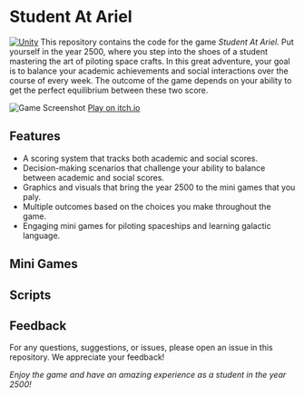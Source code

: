 # Student At Ariel

[![Unity](https://github.com/Game-Dev-Baram-Chahine/student-at-ariel-game/blob/main/pics/U_Logo_MadeWith_RichBlack_Knockout_RGB.png)](https://unity.com/)
This repository contains the code for the game _Student At Ariel_. Put yourself in the year 2500, where you step into the shoes of a student mastering the art of piloting space crafts. In this great adventure, your goal is to balance your academic achievements and social interactions over the course of every week. The outcome of the game depends on your ability to get the perfect equilibrium between these two score.

![Game Screenshot](https://github.com/Game-Dev-Baram-Chahine/student-at-ariel-game/blob/main/pics/home.png)
[Play on itch.io](https://gamedevbc.itch.io/studentariel-spaceuniversity)

## Features
* A scoring system that tracks both academic and social scores.
* Decision-making scenarios that challenge your ability to balance between academic and social scores.
* Graphics and visuals that bring the year 2500 to the mini games that you paly.
* Multiple outcomes based on the choices you make throughout the game.
* Engaging mini games for piloting spaceships and learning galactic language.

## Mini Games

## Scripts

## Feedback
For any questions, suggestions, or issues, please open an issue in this repository. We appreciate your feedback!

_Enjoy the game and have an amazing experience as a student in the year 2500!_
